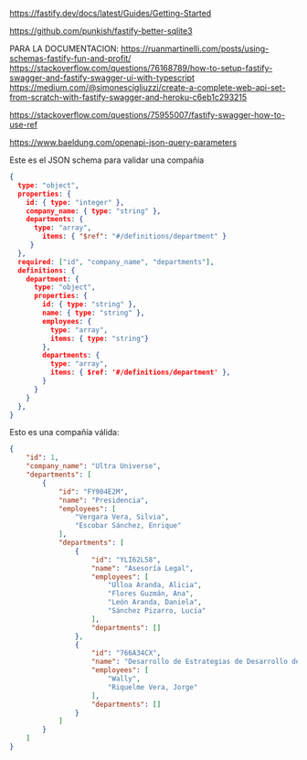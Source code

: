 


https://fastify.dev/docs/latest/Guides/Getting-Started

https://github.com/punkish/fastify-better-sqlite3



PARA LA DOCUMENTACION:
https://ruanmartinelli.com/posts/using-schemas-fastify-fun-and-profit/
https://stackoverflow.com/questions/76168789/how-to-setup-fastify-swagger-and-fastify-swagger-ui-with-typescript
https://medium.com/@simonescigliuzzi/create-a-complete-web-api-set-from-scratch-with-fastify-swagger-and-heroku-c6eb1c293215


https://stackoverflow.com/questions/75955007/fastify-swagger-how-to-use-ref



https://www.baeldung.com/openapi-json-query-parameters




Este es el JSON schema para validar una compañia
```json
{
  type: "object",
  properties: {
    id: { type: "integer" },
    company_name: { type: "string" },
    departments: {
      type: "array",
        items: { "$ref": "#/definitions/department" }
     }
  },
  required: ["id", "company_name", "departments"],
  definitions: {
    department: {
      type: "object",
      properties: {
        id: { type: "string" },
        name: { type: "string" },
        employees: {
          type: "array",
          items: { type: "string"}
        },
        departments: {
          type: "array",
          items: { $ref: '#/definitions/department' },
        }
      }
    }
  },
}
```


Esto es una compañía válida:
```json
{
	"id": 1,
	"company_name": "Ultra Universe",
	"departments": [
		{
			"id": "FY904E2M",
			"name": "Presidencia",
			"employees": [
				"Vergara Vera, Silvia",
				"Escobar Sánchez, Enrique"
			],
			"departments": [
				{
					"id": "YLI62L58",
					"name": "Asesoría Legal",
					"employees": [
						"Ulloa Aranda, Alicia",
						"Flores Guzmán, Ana",
						"León Aranda, Daniela",
						"Sánchez Pizarro, Lucía"
					],
					"departments": []
				},
				{
					"id": "766A34CX",
					"name": "Desarrollo de Estrategias de Desarrollo de Negocios Digitales",
					"employees": [
						"Wally",
						"Riquelme Vera, Jorge"
					],
					"departments": []
				}
			]
		}
	]
}
```
